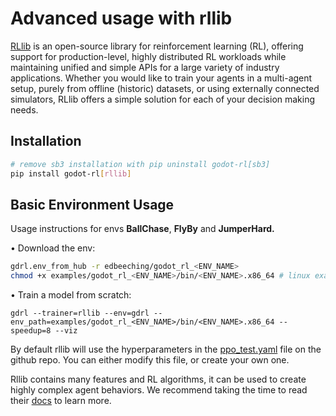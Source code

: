 # Advanced usage with rllib

[RLlib](https://docs.ray.io/en/latest/rllib/index.html) is an open-source library for reinforcement learning (RL), offering support for production-level, highly distributed RL workloads while maintaining unified and simple APIs for a large variety of industry applications. Whether you would like to train your agents in a multi-agent setup, purely from offline (historic) datasets, or using externally connected simulators, RLlib offers a simple solution for each of your decision making needs.

## Installation

```bash
# remove sb3 installation with pip uninstall godot-rl[sb3]
pip install godot-rl[rllib]
```

## Basic Environment Usage
Usage instructions for envs **BallChase**, **FlyBy** and **JumperHard.**

• Download the env:

```bash
gdrl.env_from_hub -r edbeeching/godot_rl_<ENV_NAME>
chmod +x examples/godot_rl_<ENV_NAME>/bin/<ENV_NAME>.x86_64 # linux example
```

• Train a model from scratch:

```
gdrl --trainer=rllib --env=gdrl --env_path=examples/godot_rl_<ENV_NAME>/bin/<ENV_NAME>.x86_64 --speedup=8 --viz
```

By default rllib will use the hyperparameters in the [ppo_test.yaml](https://github.com/edbeeching/godot_rl_agents/blob/main/ppo_test.yaml) file on the github repo. You can either modify this file, or create your own one.

Rllib contains many features and RL algorithms, it can be used to create highly complex agent behaviors. We recommend taking the time to read their [docs](https://docs.ray.io/en/latest/rllib/index.html) to learn more.
